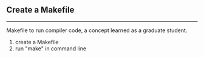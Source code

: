 ## Create a Makefile   

<div>
    <div></div>
    <hr class="styled-hr" />
    <div></div>
</div>

Makefile to run compiler code, a concept learned as a graduate student.

1. create a Makefile
2. run "make" in command line
